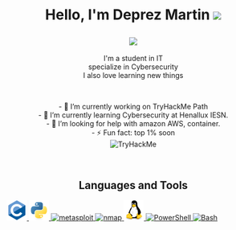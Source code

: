 <h1><p align="center">Hello, I'm Deprez Martin <img src="https://media.giphy.com/media/hvRJCLFzcasrR4ia7z/giphy.gif" width="35px"></h1></a></p>

<p align="center" ><img 
 src="https://media1.giphy.com/media/077i6AULCXc0FKTj9s/giphy.gif?cid=ecf05e47wfkob2ryj58yfinte3gv1crgwo5qfd77ocia5aeo&rid=giphy.gif&ct=g" width="40%"/></p>
 
 <p align="center">I'm a student in IT<br/> specialize in Cybersecurity<br> I also love learning new things <br></p><br/>

<p align="center">
- 🔭 I’m currently working on TryHackMe Path <br>
- 🌱 I’m currently learning Cybersecurity at Henallux IESN. <br>
- 🤔 I’m looking for help with amazon AWS, container. <br>
- ⚡ Fun fact: top 1% soon <br>
  <img src="https://tryhackme-badges.s3.amazonaws.com/hirozion.png" alt="TryHackMe">
</p></br>

<h2 align="center">Languages and Tools</h2>
<a href="https://www.cprogramming.com/" target="_blank" rel="noreferrer"> <img src="https://raw.githubusercontent.com/devicons/devicon/master/icons/c/c-original.svg" alt="c" width="40" height="40"/> </a> <a href="https://www.python.org" target="_blank" rel="noreferrer"> <img src="https://raw.githubusercontent.com/devicons/devicon/master/icons/python/python-original.svg" alt="python" width="40" height="40"/> </a>
<a href="https://www.metasploit.com/" target="_blank" rel="noreferrer"> <img src="https://blog.zenika.com/wp-content/uploads/2017/07/metasploit-1.png" alt="metasploit" width="40" height="40"/> </a>
<a href="https://nmap.org/" target="_blank" rel="noreferrer"> <img src="https://www.linuxadictos.com/wp-content/uploads/nmap-logo-1024x597.jpg.webp" alt="nmap" width="40" height="40"/> </a>
<a href="https://www.linux.org/" target="_blank" rel="noreferrer"> <img src="https://raw.githubusercontent.com/devicons/devicon/master/icons/linux/linux-original.svg" alt="linux" width="40" height="40"/> </a>
<a href="https://docs.microsoft.com/en-us/powershell/" target="_blank" rel="noreferrer"> <img src="https://blog.cellenza.com/wp-content/uploads/2017/01/PowerShell_5.0_icon.png" alt="PowerShell" width="40" height="40"/> </a>
<a href="https://linuxconfig.org/bash-scripting-tutorial-for-beginners" target="_blank" rel="noreferrer"> <img src="https://blog.desdelinux.net/wp-content/uploads/2019/01/bash-logo.jpg.webp" alt="Bash" width="40" height="40"/> </a>

<br/>
 

